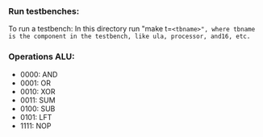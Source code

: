 ### Run testbenches:

To run a testbench: In this directory run "make t=`<tbname>", where tbname is the component in the testbench, like ula, processor, and16, etc.`

### Operations ALU:

* 0000: AND
* 0001: OR
* 0010: XOR
* 0011: SUM
* 0100: SUB
* 0101: LFT
* 1111: NOP
